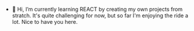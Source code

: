 - 👋 Hi, I’m currently learning REACT by creating my own projects from stratch. It's quite challenging for now, but so far I'm enjoying the ride a lot. Nice to have you here.
